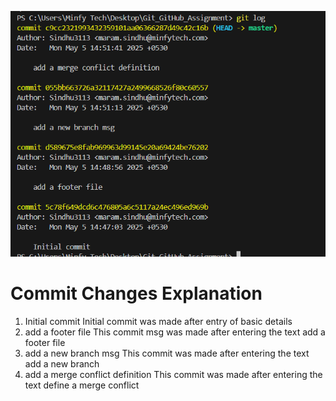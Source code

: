 ![git log history image](git_log_history-1.png)
# Commit Changes Explanation #

1. Initial commit
 Initial commit was made after entry of basic details 
2. add a footer file 
 This commit msg was made after entering the text add a footer file
3. add a new branch msg 
  This commit was made after entering the text add a new branch
4. add a merge conflict definition
 This commit was made after entering the text define a merge conflict
 